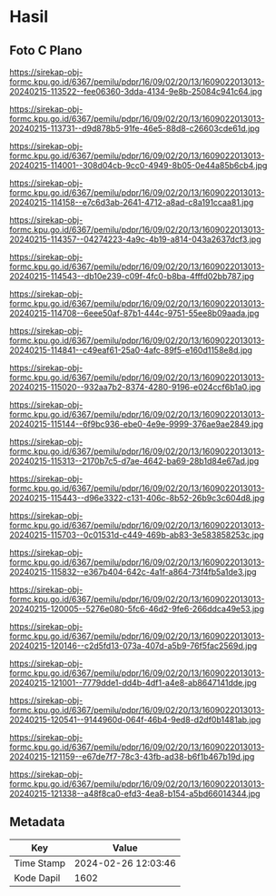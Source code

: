 # Hasil

## Foto C Plano

https://sirekap-obj-formc.kpu.go.id/6367/pemilu/pdpr/16/09/02/20/13/1609022013013-20240215-113522--fee06360-3dda-4134-9e8b-25084c941c64.jpg

https://sirekap-obj-formc.kpu.go.id/6367/pemilu/pdpr/16/09/02/20/13/1609022013013-20240215-113731--d9d878b5-91fe-46e5-88d8-c26603cde61d.jpg

https://sirekap-obj-formc.kpu.go.id/6367/pemilu/pdpr/16/09/02/20/13/1609022013013-20240215-114001--308d04cb-9cc0-4949-8b05-0e44a85b6cb4.jpg

https://sirekap-obj-formc.kpu.go.id/6367/pemilu/pdpr/16/09/02/20/13/1609022013013-20240215-114158--e7c6d3ab-2641-4712-a8ad-c8a191ccaa81.jpg

https://sirekap-obj-formc.kpu.go.id/6367/pemilu/pdpr/16/09/02/20/13/1609022013013-20240215-114357--04274223-4a9c-4b19-a814-043a2637dcf3.jpg

https://sirekap-obj-formc.kpu.go.id/6367/pemilu/pdpr/16/09/02/20/13/1609022013013-20240215-114543--db10e239-c09f-4fc0-b8ba-4fffd02bb787.jpg

https://sirekap-obj-formc.kpu.go.id/6367/pemilu/pdpr/16/09/02/20/13/1609022013013-20240215-114708--6eee50af-87b1-444c-9751-55ee8b09aada.jpg

https://sirekap-obj-formc.kpu.go.id/6367/pemilu/pdpr/16/09/02/20/13/1609022013013-20240215-114841--c49eaf61-25a0-4afc-89f5-e160d1158e8d.jpg

https://sirekap-obj-formc.kpu.go.id/6367/pemilu/pdpr/16/09/02/20/13/1609022013013-20240215-115020--932aa7b2-8374-4280-9196-e024ccf6b1a0.jpg

https://sirekap-obj-formc.kpu.go.id/6367/pemilu/pdpr/16/09/02/20/13/1609022013013-20240215-115144--6f9bc936-ebe0-4e9e-9999-376ae9ae2849.jpg

https://sirekap-obj-formc.kpu.go.id/6367/pemilu/pdpr/16/09/02/20/13/1609022013013-20240215-115313--2170b7c5-d7ae-4642-ba69-28b1d84e67ad.jpg

https://sirekap-obj-formc.kpu.go.id/6367/pemilu/pdpr/16/09/02/20/13/1609022013013-20240215-115443--d96e3322-c131-406c-8b52-26b9c3c604d8.jpg

https://sirekap-obj-formc.kpu.go.id/6367/pemilu/pdpr/16/09/02/20/13/1609022013013-20240215-115703--0c01531d-c449-469b-ab83-3e583858253c.jpg

https://sirekap-obj-formc.kpu.go.id/6367/pemilu/pdpr/16/09/02/20/13/1609022013013-20240215-115832--e367b404-642c-4a1f-a864-73f4fb5a1de3.jpg

https://sirekap-obj-formc.kpu.go.id/6367/pemilu/pdpr/16/09/02/20/13/1609022013013-20240215-120005--5276e080-5fc6-46d2-9fe6-266ddca49e53.jpg

https://sirekap-obj-formc.kpu.go.id/6367/pemilu/pdpr/16/09/02/20/13/1609022013013-20240215-120146--c2d5fd13-073a-407d-a5b9-76f5fac2569d.jpg

https://sirekap-obj-formc.kpu.go.id/6367/pemilu/pdpr/16/09/02/20/13/1609022013013-20240215-121001--7779dde1-dd4b-4df1-a4e8-ab8647141dde.jpg

https://sirekap-obj-formc.kpu.go.id/6367/pemilu/pdpr/16/09/02/20/13/1609022013013-20240215-120541--9144960d-064f-46b4-9ed8-d2df0b1481ab.jpg

https://sirekap-obj-formc.kpu.go.id/6367/pemilu/pdpr/16/09/02/20/13/1609022013013-20240215-121159--e67de7f7-78c3-43fb-ad38-b6f1b467b19d.jpg

https://sirekap-obj-formc.kpu.go.id/6367/pemilu/pdpr/16/09/02/20/13/1609022013013-20240215-121338--a48f8ca0-efd3-4ea8-b154-a5bd66014344.jpg


## Metadata

| Key        | Value               |
| ---------- | ------------------- |
| Time Stamp | 2024-02-26 12:03:46 |
| Kode Dapil | 1602                |



